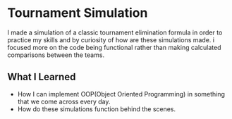 # Tournament Simulation
I made a simulation of a classic tournament elimination formula in order to practice my skills and by curiosity of how are these simulations made.
i focused more on the code being functional rather than making calculated comparisons between the teams.

## What I Learned
- How I can implement OOP(Object Oriented Programming) in something that we come across every day.
- How do these simulations function behind the scenes.
